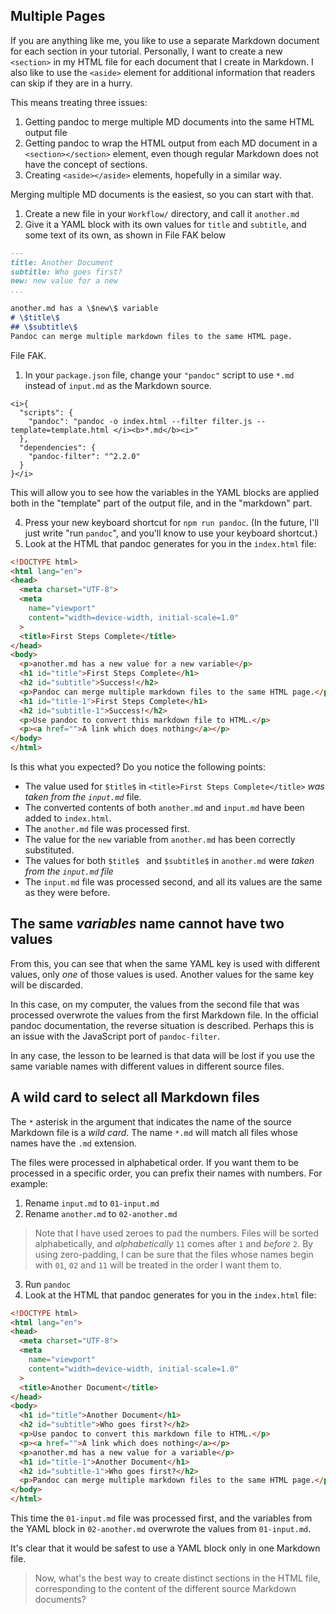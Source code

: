 <section
  id="multiple-pages"
  data-item="Multiple Pages"
>
  <h2>Multiple Pages</h2>

If you are anything like me, you like to use a separate Markdown document for each section in your tutorial. Personally, I want to create a new `<section>` in my HTML file for each document that I create in Markdown. I also like to use the `<aside>` element for additional information that readers can skip if they are in a hurry.

This means treating three issues:

1. Getting pandoc to merge multiple MD documents into the same HTML output file
2. Getting pandoc to wrap the HTML output from each MD document in a `<section></section>` element, even though regular Markdown does not have the concept of sections.
3. Creating `<aside></aside>` elements, hopefully in a similar way.

Merging multiple MD documents is the easiest, so you can start with that.

1. Create a new file in your `Workflow/` directory, and call it `another.md`
2. Give it a YAML block with its own values for `title` and `subtitle`, and some text of its own, as shown in File FAK below

```md
---
title: Another Document
subtitle: Who goes first?
new: new value for a new
...

another.md has a \$new\$ variable
# \$title\$
## \$subtitle\$
Pandoc can merge multiple markdown files to the same HTML page.
```
File FAK.

1. In your `package.json` file, change your `"pandoc"` script to use `*.md` instead of `input.md` as the Markdown source.

```bash-#w
<i>{
  "scripts": {
    "pandoc": "pandoc -o index.html --filter filter.js --template=template.html </i><b>*.md</b><i>"
  },
  "dependencies": {
    "pandoc-filter": "^2.2.0"
  }
}</i>
```

This will allow you to see how the variables in the YAML blocks are applied both in the "template" part of the output file, and in the "markdown" part.

4. Press your new keyboard shortcut for `npm run pandoc`. (In the future, I'll just write "run `pandoc`", and you'll know to use your keyboard shortcut.)
5. Look at the HTML that pandoc generates for you in the `index.html` file:

```html
<!DOCTYPE html>
<html lang="en">
<head>
  <meta charset="UTF-8">
  <meta
    name="viewport"
    content="width=device-width, initial-scale=1.0"
  >
  <title>First Steps Complete</title>
</head>
<body>
  <p>another.md has a new value for a new variable</p>
  <h1 id="title">First Steps Complete</h1>
  <h2 id="subtitle">Success!</h2>
  <p>Pandoc can merge multiple markdown files to the same HTML page.</p>
  <h1 id="title-1">First Steps Complete</h1>
  <h2 id="subtitle-1">Success!</h2>
  <p>Use pandoc to convert this markdown file to HTML.</p>
  <p><a href="">A link which does nothing</a></p>
</body>
</html>
```

Is this what you expected? Do you notice the following points:

* The value used for `$title$` in `<title>First Steps Complete</title>` _was taken from the `input.md`_ file.
* The converted contents of both `another.md` and `input.md` have been added to `index.html`.
* The `another.md` file was processed first.
* The value for the `new` variable from `another.md` has been correctly substituted.
* The values for both `$title$ ` and `$subtitle$` in `another.md` were _taken from the `input.md` file_
* The `input.md` file was processed second, and all its values are the same as they were before.

## The same $variables$ name cannot have two values

From this, you can see that when the same YAML key is used with different values, only _one_ of those values is used. Another values for the same key will be discarded.

In this case, on my computer, the values from the second file that was processed overwrote the values from the first Markdown file. In the official pandoc documentation, the reverse situation is described. Perhaps this is an issue with the JavaScript port of `pandoc-filter`.

In any case, the lesson to be learned is that data will be lost if you use the same variable names with different values in different source files.

## A wild card to select all Markdown files

The `*` asterisk in the argument that indicates the name of the source Markdown file is a _wild card_. The name `*.md` will match all files whose names have the `.md` extension.

The files were processed in alphabetical order. If you want them to be processed in a specific order, you can prefix their names with numbers. For example:

1. Rename `input.md` to `01-input.md`
2. Rename `another.md` to `02-another.md`

> Note that I have used zeroes to pad the numbers. Files will be sorted alphabetically, and _alphabetically_ `11` comes after `1` and _before_ `2`. By using zero-padding, I can be sure that the files whose names begin with `01`, `02` and `11` will be treated in the order I want them to.

3. Run `pandoc`
4. Look at the HTML that pandoc generates for you in the `index.html` file:

```html
<!DOCTYPE html>
<html lang="en">
<head>
  <meta charset="UTF-8">
  <meta
    name="viewport"
    content="width=device-width, initial-scale=1.0"
  >
  <title>Another Document</title>
</head>
<body>
  <h1 id="title">Another Document</h1>
  <h2 id="subtitle">Who goes first?</h2>
  <p>Use pandoc to convert this markdown file to HTML.</p>
  <p><a href="">A link which does nothing</a></p>
  <p>another.md has a new value for a variable</p>
  <h1 id="title-1">Another Document</h1>
  <h2 id="subtitle-1">Who goes first?</h2>
  <p>Pandoc can merge multiple markdown files to the same HTML page.</p>
</body>
</html>
```

This time the `01-input.md` file was processed first, and the variables from the YAML block in `02-another.md` overwrote the values from `01-input.md`.

It's clear that it would be safest to use a YAML block only in one Markdown file.

> Now, what's the best way to create distinct sections in the HTML file, corresponding to the content of the different source Markdown documents?

</section>
